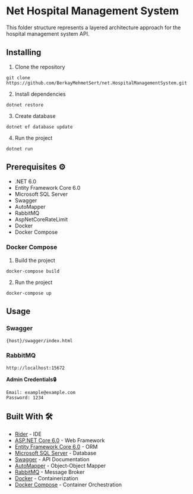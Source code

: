 # Net Hospital Management System

This folder structure represents a layered architecture approach for the hospital management system API.

## Installing

1. Clone the repository

```shell
git clone https://github.com/BerkayMehmetSert/net.HospitalManagementSystem.git
```

2. Install dependencies

```shell
dotnet restore
```

3. Create database

```shell
dotnet ef database update
```

4. Run the project

```shell
dotnet run
```

## Prerequisites ⚙️

* .NET 6.0
* Entity Framework Core 6.0
* Microsoft SQL Server
* Swagger
* AutoMapper
* RabbitMQ
* AspNetCoreRateLimit
* Docker
* Docker Compose

### Docker Compose

1. Build the project

```shell
docker-compose build
```

2. Run the project

```shell
docker-compose up
```

## Usage

### Swagger

```text
{host}/swagger/index.html
```

### RabbitMQ

```text
http://localhost:15672
```

**Admin Credentials🔒**

```text
Email: example@example.com
Password: 1234
```

## Built With 🛠️

* [Rider](https://www.jetbrains.com/rider/) - IDE
* [ASP.NET Core 6.0](https://docs.microsoft.com/tr-tr/aspnet/core/?view=aspnetcore-6.0) - Web Framework
* [Entity Framework Core 6.0](https://docs.microsoft.com/tr-tr/ef/core/) - ORM
* [Microsoft SQL Server](https://www.microsoft.com/tr-tr/sql-server/sql-server-downloads) - Database
* [Swagger](https://swagger.io/) - API Documentation
* [AutoMapper](https://automapper.org/) - Object-Object Mapper
* [RabbitMQ](https://www.rabbitmq.com/) - Message Broker
* [Docker](https://www.docker.com/) - Containerization
* [Docker Compose](https://docs.docker.com/compose/) - Container Orchestration


